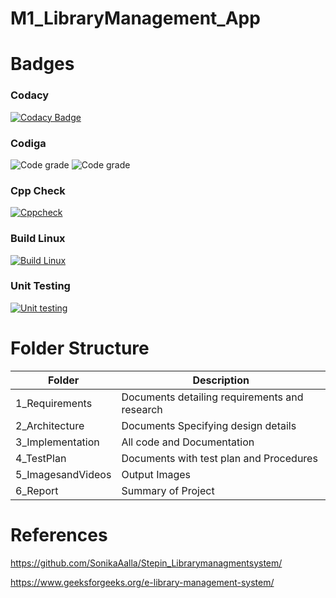 # M1_LibraryManagement_App

# Badges

### Codacy
[![Codacy Badge](https://app.codacy.com/project/badge/Grade/a1b44e5844004d44ad743df41caf240c)](https://www.codacy.com/gh/FazalulrehmanBelwadi/M1_LibraryManagement_App/dashboard?utm_source=github.com&amp;utm_medium=referral&amp;utm_content=FazalulrehmanBelwadi/M1_LibraryManagement_App&amp;utm_campaign=Badge_Grade)

### Codiga
![Code grade](https://api.codiga.io/project/31034/score/svg)
![Code grade](https://api.codiga.io/project/31034/status/svg)

### Cpp Check
[![Cppcheck](https://github.com/FazalulrehmanBelwadi/M1_LibraryManagement_App/actions/workflows/Static.yml/badge.svg)](https://github.com/FazalulrehmanBelwadi/M1_LibraryManagement_App/actions/workflows/Static.yml)

### Build Linux 
[![Build Linux](https://github.com/FazalulrehmanBelwadi/M1_LibraryManagement_App/actions/workflows/Linux.yml/badge.svg)](https://github.com/FazalulrehmanBelwadi/M1_LibraryManagement_App/actions/workflows/Linux.yml)

### Unit Testing
[![Unit testing](https://github.com/FazalulrehmanBelwadi/M1_LibraryManagement_App/actions/workflows/Unit.yml/badge.svg)](https://github.com/FazalulrehmanBelwadi/M1_LibraryManagement_App/actions/workflows/Unit.yml)

# Folder Structure

|Folder|Description |
|---- |----|
|1_Requirements |Documents detailing requirements and research |
|2_Architecture |Documents Specifying design details |
|3_Implementation |All code and Documentation |
|4_TestPlan |Documents with test plan and Procedures |
|5_ImagesandVideos|Output Images|
|6_Report|Summary of Project|

# References
https://github.com/SonikaAalla/Stepin_Librarymanagmentsystem/

https://www.geeksforgeeks.org/e-library-management-system/
